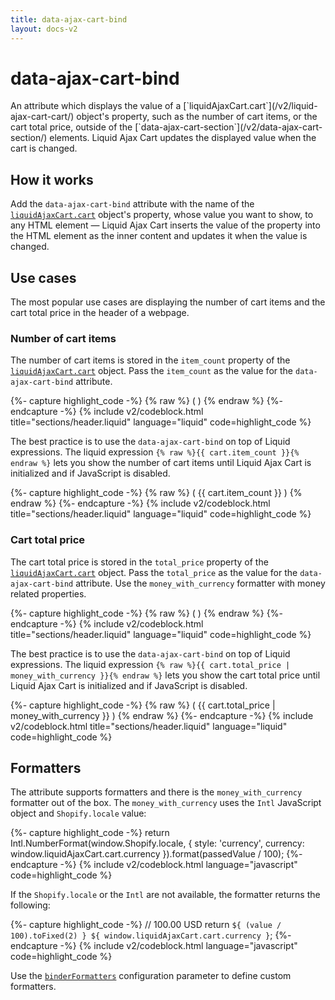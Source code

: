 ```yaml
---
title: data-ajax-cart-bind
layout: docs-v2
---
```


# data-ajax-cart-bind

<p class="lead" markdown="1">
An attribute which displays the value of a [`liquidAjaxCart.cart`](/v2/liquid-ajax-cart-cart/) object's property, 
such as the number of cart items, or the cart total price, 
outside of the [`data-ajax-cart-section`](/v2/data-ajax-cart-section/) elements. 
Liquid Ajax Cart updates the displayed value when the cart is changed.
</p>

## How it works

Add the `data-ajax-cart-bind` attribute with the name of the [`liquidAjaxCart.cart`](/v2/liquid-ajax-cart-cart/) object's property, 
whose value you want to show, to any HTML element
 —
Liquid Ajax Cart inserts the value of the property into the HTML element as the inner content
and updates it when the value is changed.

## Use cases

The most popular use cases are displaying the number of cart items and the cart total price in the header of a webpage.

### Number of cart items

The number of cart items is stored in the `item_count` property of the [`liquidAjaxCart.cart`](/v2/liquid-ajax-cart-cart/) object.
Pass the `item_count` as the value for the `data-ajax-cart-bind` attribute.

{%- capture highlight_code -%}
{% raw %}
<span class="header__cart-quantity">
  (
  <span data-ajax-cart-bind="item_count">
    <!-- Cart item count appears here -->
  </span>
  )
</span>
{% endraw %}
{%- endcapture -%}
{% include v2/codeblock.html title="sections/header.liquid" language="liquid" code=highlight_code %}

The best practice is to use the `data-ajax-cart-bind` on top of Liquid expressions.
The liquid expression `{% raw %}{{ cart.item_count }}{% endraw %}` lets you show the number of cart items
until Liquid Ajax Cart is initialized and if JavaScript is disabled.

{%- capture highlight_code -%}
{% raw %}
<span class="header__cart-quantity">
  (
  <span data-ajax-cart-bind="item_count">
    <!-- Cart item count appears here -->
    {{ cart.item_count }}
  </span>
  )
</span>
{% endraw %}
{%- endcapture -%}
{% include v2/codeblock.html title="sections/header.liquid" language="liquid" code=highlight_code %}

### Cart total price

The cart total price is stored in the `total_price` property of the [`liquidAjaxCart.cart`](/v2/liquid-ajax-cart-cart/) object.
Pass the `total_price` as the value for the `data-ajax-cart-bind` attribute.
Use the `money_with_currency` formatter with money related properties.

{%- capture highlight_code -%}
{% raw %}
<span class="header__cart-total">
  (
  <span data-ajax-cart-bind="total_price | money_with_currency">
    <!-- Cart total price appears here -->
  </span>
  )
</span>
{% endraw %}
{%- endcapture -%}
{% include v2/codeblock.html title="sections/header.liquid" language="liquid" code=highlight_code %}

The best practice is to use the `data-ajax-cart-bind` on top of Liquid expressions.
The liquid expression `{% raw %}{{ cart.total_price | money_with_currency }}{% endraw %}` lets you show the cart total price
until Liquid Ajax Cart is initialized and if JavaScript is disabled.

{%- capture highlight_code -%}
{% raw %}
<span class="header__cart-total">
  (
  <span data-ajax-cart-bind="total_price | money_with_currency">
    <!-- Cart total price appears here -->
    {{ cart.total_price | money_with_currency }}
  </span>
  )
</span>
{% endraw %}
{%- endcapture -%}
{% include v2/codeblock.html title="sections/header.liquid" language="liquid" code=highlight_code %}

## Formatters

The attribute supports formatters and there is the `money_with_currency` formatter out of the box. 
The `money_with_currency` uses the `Intl` JavaScript object and `Shopify.locale` value:

{%- capture highlight_code -%}
return Intl.NumberFormat(window.Shopify.locale, {
  style: 'currency',
  currency: window.liquidAjaxCart.cart.currency
}).format(passedValue / 100);
{%- endcapture -%}
{% include v2/codeblock.html language="javascript" code=highlight_code %}

If the `Shopify.locale` or the `Intl` are not available, the formatter returns the following:

{%- capture highlight_code -%}
// 100.00 USD
return `${ (value / 100).toFixed(2) } ${ window.liquidAjaxCart.cart.currency }`;
{%- endcapture -%}
{% include v2/codeblock.html language="javascript" code=highlight_code %}

Use the [`binderFormatters`](/v2/binder-formatters/) configuration parameter to define custom formatters.